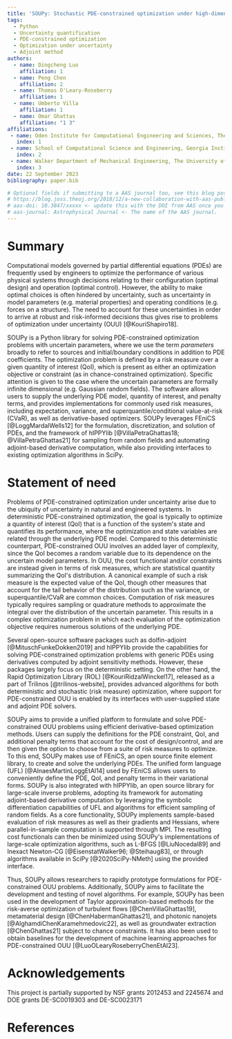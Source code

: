 ```yaml
---
title: 'SOUPy: Stochastic PDE-constrained optimization under high-dimensional uncertainty in Python'
tags:
  - Python
  - Uncertainty quantification
  - PDE-constrained optimization
  - Optimization under uncertainty
  - Adjoint method
authors:
  - name: Dingcheng Luo 
    affiliation: 1
  - name: Peng Chen 
    affiliation: 2
  - name: Thomas O'Leary-Roseberry 
    affiliation: 1
  - name: Umberto Villa 
    affiliation: 1
  - name: Omar Ghattas
    affiliation: "1 3"
affiliations:
 - name: Oden Institute for Computational Engineering and Sciences, The University of Texas at Austin, USA 
   index: 1
 - name: School of Computational Science and Engineering, Georgia Institute of Technology, USA
   index: 2
 - name: Walker Department of Mechanical Engineering, The University of Texas at Austin, USA 
   index: 3
date: 22 September 2023
bibliography: paper.bib

# Optional fields if submitting to a AAS journal too, see this blog post:
# https://blog.joss.theoj.org/2018/12/a-new-collaboration-with-aas-publishing
# aas-doi: 10.3847/xxxxx <- update this with the DOI from AAS once you know it.
# aas-journal: Astrophysical Journal <- The name of the AAS journal.
---
```


# Summary

Computational models governed by partial differential equations (PDEs) 
are frequently used by engineers to optimize the performance of various physical systems 
through decisions relating to their configuration (optimal design) and operation (optimal control). 
However, the ability to make optimal choices is often hindered by uncertainty, 
such as uncertainty in model parameters (e.g. material properties) and operating conditions (e.g. forces on a structure).
The need to account for these uncertainties in order to arrive at robust and risk-informed decisions thus gives rise to problems of optimization under uncertainty (OUU) [@KouriShapiro18].

SOUPy is a Python library for solving PDE-constrained optimization problems with uncertain parameters, where we use the term *parameters* broadly to refer to sources and initial/boundary conditions in addition to PDE coefficients.
The optimization problem is defined by a risk measure over a given quantity of interest (QoI), which is present as either an optimization objective or constraint (as in chance-constrained optimization).
Specific attention is given to the case where the uncertain parameters are formally infinite dimensional (e.g. Gaussian random fields).
The software allows users to supply the underlying PDE model, quantity of interest, and penalty terms, 
and provides implementations for commonly used risk measures, including expectation, variance, and superquantile/conditional value-at-risk (CVaR), as well as derivative-based optimizers. 
SOUPy leverages FEniCS [@LoggMardalWells12] for the formulation, discretization, and solution of PDEs, 
and the framework of hIPPYlib [@VillaPetraGhattas18; @VillaPetraGhattas21] for sampling from random fields and automating adjoint-based derivative computation,
while also providing interfaces to existing optimization algorithms in SciPy.


# Statement of need 

Problems of PDE-constrained optimization under uncertainty arise due to the ubiquity of uncertainty in natural and engineered systems.
In deterministic PDE-constrained optimization, the goal is typically to optimize a quantity of interest (QoI) that is a function of the system's state and quantifies its performance, where the optimization and state variables are related through the underlying PDE model. 
Compared to this deterministic counterpart, PDE-constrained OUU involves an added layer of complexity, 
since the QoI becomes a random variable due to its dependence on the uncertain model parameters.
In OUU, the cost functional and/or constraints are instead given in terms of risk measures, which are statistical quantity summarizing the QoI's distribution. 
A canonical example of such a risk measure is the expected value of the QoI, 
though other measures that account for the tail behavior of the distribution such as 
the variance, or superquantile/CVaR are common choices.
Computation of risk measures typically requires sampling or quadrature methods to approximate the integral over the distribution of the uncertain parameter.
This results in a complex optimization problem in which each evaluation of the optimization objective requires numerous solutions of the underlying PDE.

Several open-source software packages such as dolfin-adjoint [@MituschFunkeDokken2019] and hIPPYlib 
provide the capabilities for solving PDE-constrained optimization problems with generic PDEs using derivatives computed by adjoint sensitivity methods. 
However, these packages largely focus on the deterministic setting. 
On the other hand, the Rapid Optimization Library (ROL) [@KouriRidzalWinckel17], released as a part of Trilinos [@trilinos-website], provides advanced algorithms for both deterministic and stochastic (risk measure) optimization, where support for PDE-constrained OUU is enabled by its interfaces with user-supplied state and adjoint PDE solvers. 

<!-- \autoref{fig:diagram} shows the key components of a PDE-constrained OUU problem and their corresponding classes in the SOUPy.

![Structure of a PDE-constrained OUU problem, illustrating the main components and their corresponding classes as implemented in SOUPy. \label{fig:diagram}](diagram.pdf) -->

SOUPy aims to provide a unified platform to formulate and solve PDE-constrained OUU problems using efficient derivative-based optimization methods. 
Users can supply the definitions for the PDE constraint, QoI, and additional penalty terms that account for the cost of design/control, and are then given the option to choose from a suite of risk measures to optimize.
To this end, SOUPy makes use of FEniCS, an open source finite element library, to create and solve the underlying PDEs. 
The unified form language (UFL) [@AlnaesMartinLoggEtAl14] used by FEniCS allows users to conveniently define the PDE, QoI, and penalty terms in their variational forms.
SOUPy is also integrated with hIPPYlib, an open source library for large-scale inverse problems, 
adopting its framework for automating adjoint-based derivative computation by leveraging the symbolic differentiation capabilities of UFL and algorithms for efficient sampling of random fields.
As a core functionality, SOUPy implements sample-based evaluation of risk measures as well as their gradients and Hessians, where parallel-in-sample computation is supported through MPI. 
The resulting cost functionals can then be minimized using SOUPy's implementations of large-scale optimization algorithms, such as L-BFGS [@LiuNocedal89] and Inexact Newton-CG [@EisenstatWalker96; @Steihaug83], 
or through algorithms available in SciPy [@2020SciPy-NMeth] using the provided interface. 

<!-- Since the problem formulation can be conveniently supplied through their variational forms in SOUPy, the library allows researchers to rapidly prototype formulations for PDE-constrained OUU problems, 
and automatically handles the risk measure evaluations and derivative computations. -->
<!-- by simply supplying the variational forms for the problem formulation, and leaving SOUPy to automatically handle the risk measure evaluations and derivative computations. -->

Thus, SOUPy allows researchers to rapidly prototype formulations for PDE-constrained OUU problems.
Additionally, SOUPy aims to facilitate the development and testing of novel algorithms.
For example, SOUPy has been used in the development of Taylor approximation-based methods for the risk-averse optimization of turbulent flows [@ChenVillaGhattas19], metamaterial design [@ChenHabermanGhattas21], and photonic nanojets [@AlghamdiChenKaramehmedovic22], as well as groundwater extraction [@ChenGhattas21] subject to chance constraints.
It has also been used to obtain baselines for the development of machine learning approaches for PDE-constrained OUU [@LuoOLearyRoseberryChenEtAl23].

# Acknowledgements
This project is partially supported by NSF grants 2012453 and 2245674 and DOE grants DE-SC0019303 and DE-SC0023171

<!-- # Citations

Citations to entries in paper.bib should be in
[rMarkdown](http://rmarkdown.rstudio.com/authoring_bibliographies_and_citations.html)
format.

If you want to cite a software repository URL (e.g. something on GitHub without a preferred
citation) then you can do it with the example BibTeX entry below for @fidgit.

For a quick reference, the following citation commands can be used:
- `@author:2001`  ->  "Author et al. (2001)"
- `[@author:2001]` -> "(Author et al., 2001)"
- `[@author1:2001; @author2:2001]` -> "(Author1 et al., 2001; Author2 et al., 2002)"

# Figures

Figures can be included like this:
![Caption for example figure.\label{fig:example}](figure.png)
and referenced from text using \autoref{fig:example}.

Figure sizes can be customized by adding an optional second parameter:
![Caption for example figure.](figure.png){ width=20% }

# Acknowledgements

We acknowledge contributions from Brigitta Sipocz, Syrtis Major, and Semyeong
Oh, and support from Kathryn Johnston during the genesis of this project. -->

# References